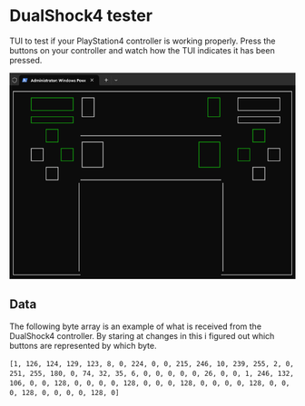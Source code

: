 # DualShock4 tester

TUI to test if your PlayStation4 controller is working properly. Press the buttons on your controller and watch how the TUI indicates it has been pressed.

![demo](demo.png)

## Data 
The following byte array is an example of what is received from the DualShock4 controller. By staring at changes in this i figured out which buttons are represented by which byte.

`[1, 126, 124, 129, 123, 8, 0, 224, 0, 0, 215, 246, 10, 239, 255, 2, 0, 251, 255, 180, 0, 74, 32, 35, 6, 0, 0, 0, 0, 0, 26, 0, 0, 1, 246, 132, 106, 0, 0, 128, 0, 0, 0, 0, 128, 0, 0, 0, 128, 0, 0, 0, 0, 128, 0, 0, 0, 128, 0, 0, 0, 0, 128, 0]`

